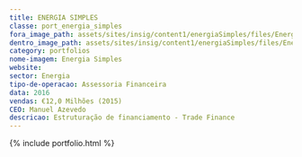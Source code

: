 ```yaml
---
title: ENERGIA SIMPLES
classe: port_energia_simples
fora_image_path: assets/sites/insig/content1/energiaSimples/files/Energia_Simples_exterior48b8.png
dentro_image_path: assets/sites/insig/content1/energiaSimples/files/Energia_Simples_interior48b8.png
category: portfolios
nome-imagem: Energia Simples
website: 
sector: Energia
tipo-de-operacao: Assessoria Financeira
data: 2016
vendas: €12,0 Milhões (2015)
CEO: Manuel Azevedo
descricao: Estruturação de financiamento - Trade Finance
---
```


  {% include portfolio.html %}    